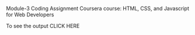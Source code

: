 
Module-3 Coding Assignment
Coursera course: HTML, CSS, and Javascript for Web Developers

To see the output CLICK HERE
